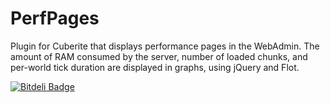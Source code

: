 PerfPages
=========

Plugin for Cuberite that displays performance pages in the WebAdmin.
The amount of RAM consumed by the server, number of loaded chunks, and per-world tick duration are displayed in graphs, using jQuery and Flot.

[![Bitdeli Badge](https://d2weczhvl823v0.cloudfront.net/mc-server/perfpages/trend.png)](https://bitdeli.com/free "Bitdeli Badge")

